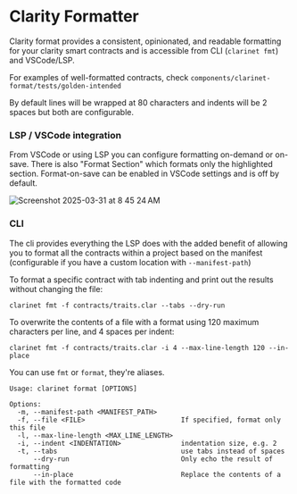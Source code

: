 # Clarity Formatter

Clarity format provides a consistent, opinionated, and readable formatting for your clarity smart contracts and is accessible from CLI (`clarinet fmt`) and VSCode/LSP.

For examples of well-formatted contracts, check `components/clarinet-format/tests/golden-intended`

By default lines will be wrapped at 80 characters and indents will be 2 spaces but both are configurable.

### LSP / VSCode integration

From VSCode or using LSP you can configure formatting on-demand or on-save. There is also "Format Section" which formats only the highlighted section. Format-on-save can be enabled in VSCode settings and is off by default.

![Screenshot 2025-03-31 at 8 45 24 AM](https://github.com/user-attachments/assets/85a9544e-cc1b-4aee-8d73-81c57dcb2c91)

### CLI

The cli provides everything the LSP does with the added benefit of allowing you to format all the contracts within a project based on the manifest (configurable if you have a custom location with `--manifest-path`)

To format a specific contract with tab indenting and print out the results without changing the file:

```
clarinet fmt -f contracts/traits.clar --tabs --dry-run
```

To overwrite the contents of a file with a format using 120 maximum characters per line, and 4 spaces per indent:

```
clarinet fmt -f contracts/traits.clar -i 4 --max-line-length 120 --in-place

```

You can use `fmt` or `format`, they're aliases.

```
Usage: clarinet format [OPTIONS]

Options:
  -m, --manifest-path <MANIFEST_PATH>
  -f, --file <FILE>                        If specified, format only this file
  -l, --max-line-length <MAX_LINE_LENGTH>
  -i, --indent <INDENTATION>               indentation size, e.g. 2
  -t, --tabs                               use tabs instead of spaces
      --dry-run                            Only echo the result of formatting
      --in-place                           Replace the contents of a file with the formatted code
```
